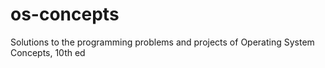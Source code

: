 # os-concepts
Solutions to the programming problems and projects of Operating System Concepts, 10th ed
